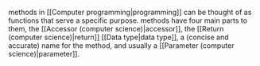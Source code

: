 methods in [[Computer programming|programming]] can be thought of as functions that serve a specific purpose. methods have four main parts to them, the [[Accessor (computer science)|accessor]], the [[Return (computer science)|return]] [[Data type|data type]], a (concise and accurate) name for the method, and usually a [[Parameter (computer science)|parameter]]. 